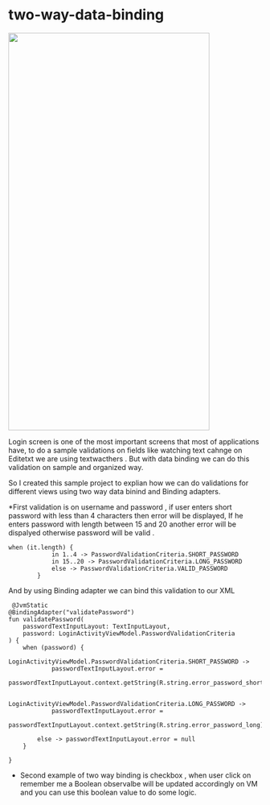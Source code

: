 
# two-way-data-binding



<img src="https://user-images.githubusercontent.com/17107040/112353389-21f47380-8ce5-11eb-9c05-8a1dc4bb8906.gif" width="400" height="790">

Login screen is one of the most important screens that most of applications have, to do a sample validations on fields like watching text cahnge on Editetxt we are using textwacthers . But with data binding we can do this validation on sample and organized way.

So I created this sample project to explian how we can do validations for different views using two way data binind and Binding adapters.

*First validation is on username and password , if user enters short password with less than 4 characters then error will be displayed,
If he enters password with length between 15 and 20 another error will be dispalyed otherwise password will be valid .
    
    when (it.length) {
                in 1..4 -> PasswordValidationCriteria.SHORT_PASSWORD
                in 15..20 -> PasswordValidationCriteria.LONG_PASSWORD
                else -> PasswordValidationCriteria.VALID_PASSWORD
            }
            

And by using Binding adapter we can bind this validation to our XML

     @JvmStatic
    @BindingAdapter("validatePassword")
    fun validatePassword(
        passwordTextInputLayout: TextInputLayout,
        password: LoginActivityViewModel.PasswordValidationCriteria
    ) {
        when (password) {
            LoginActivityViewModel.PasswordValidationCriteria.SHORT_PASSWORD ->
                passwordTextInputLayout.error =
                    passwordTextInputLayout.context.getString(R.string.error_password_short)

            LoginActivityViewModel.PasswordValidationCriteria.LONG_PASSWORD ->
                passwordTextInputLayout.error =
                    passwordTextInputLayout.context.getString(R.string.error_password_long)

            else -> passwordTextInputLayout.error = null
        }

    }
  * Second example of two way binding is checkbox , when user click on remember me a Boolean observalbe will be updated accordingly on VM and you can use this boolean value to do some logic.
    
